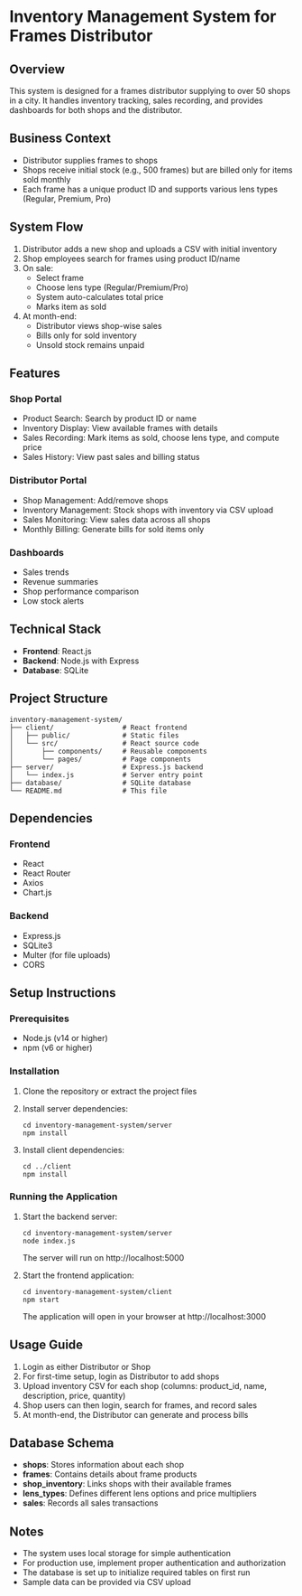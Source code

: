 # Inventory Management System for Frames Distributor

## Overview

This system is designed for a frames distributor supplying to over 50 shops in a city. It handles inventory tracking, sales recording, and provides dashboards for both shops and the distributor.

## Business Context

- Distributor supplies frames to shops
- Shops receive initial stock (e.g., 500 frames) but are billed only for items sold monthly
- Each frame has a unique product ID and supports various lens types (Regular, Premium, Pro)

## System Flow

1. Distributor adds a new shop and uploads a CSV with initial inventory
2. Shop employees search for frames using product ID/name
3. On sale:
   - Select frame
   - Choose lens type (Regular/Premium/Pro)
   - System auto-calculates total price
   - Marks item as sold
4. At month-end:
   - Distributor views shop-wise sales
   - Bills only for sold inventory
   - Unsold stock remains unpaid

## Features

### Shop Portal
- Product Search: Search by product ID or name
- Inventory Display: View available frames with details
- Sales Recording: Mark items as sold, choose lens type, and compute price
- Sales History: View past sales and billing status

### Distributor Portal
- Shop Management: Add/remove shops
- Inventory Management: Stock shops with inventory via CSV upload
- Sales Monitoring: View sales data across all shops
- Monthly Billing: Generate bills for sold items only

### Dashboards
- Sales trends
- Revenue summaries
- Shop performance comparison
- Low stock alerts

## Technical Stack

- **Frontend**: React.js
- **Backend**: Node.js with Express
- **Database**: SQLite

## Project Structure

```
inventory-management-system/
├── client/                 # React frontend
│   ├── public/             # Static files
│   └── src/                # React source code
│       ├── components/     # Reusable components
│       └── pages/          # Page components
├── server/                 # Express.js backend
│   └── index.js            # Server entry point
├── database/               # SQLite database
└── README.md               # This file
```

## Dependencies

### Frontend
- React
- React Router
- Axios
- Chart.js

### Backend
- Express.js
- SQLite3
- Multer (for file uploads)
- CORS

## Setup Instructions

### Prerequisites
- Node.js (v14 or higher)
- npm (v6 or higher)

### Installation

1. Clone the repository or extract the project files

2. Install server dependencies:
   ```
   cd inventory-management-system/server
   npm install
   ```

3. Install client dependencies:
   ```
   cd ../client
   npm install
   ```

### Running the Application

1. Start the backend server:
   ```
   cd inventory-management-system/server
   node index.js
   ```
   The server will run on http://localhost:5000

2. Start the frontend application:
   ```
   cd inventory-management-system/client
   npm start
   ```
   The application will open in your browser at http://localhost:3000

## Usage Guide

1. Login as either Distributor or Shop
2. For first-time setup, login as Distributor to add shops
3. Upload inventory CSV for each shop (columns: product_id, name, description, price, quantity)
4. Shop users can then login, search for frames, and record sales
5. At month-end, the Distributor can generate and process bills

## Database Schema

- **shops**: Stores information about each shop
- **frames**: Contains details about frame products
- **shop_inventory**: Links shops with their available frames
- **lens_types**: Defines different lens options and price multipliers
- **sales**: Records all sales transactions

## Notes

- The system uses local storage for simple authentication
- For production use, implement proper authentication and authorization
- The database is set up to initialize required tables on first run
- Sample data can be provided via CSV upload
